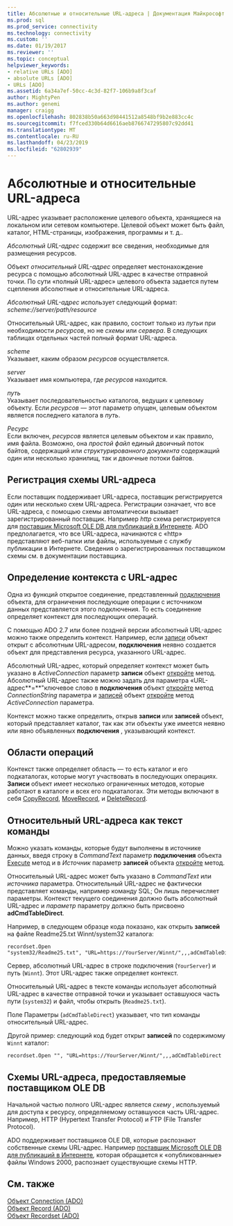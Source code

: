 ```yaml
---
title: Абсолютные и относительные URL-адреса | Документация Майкрософт
ms.prod: sql
ms.prod_service: connectivity
ms.technology: connectivity
ms.custom: ''
ms.date: 01/19/2017
ms.reviewer: ''
ms.topic: conceptual
helpviewer_keywords:
- relative URLs [ADO]
- absolute URLs [ADO]
- URLs [ADO]
ms.assetid: 6a34a7ef-50cc-4c3d-82f7-106b9a8f3caf
author: MightyPen
ms.author: genemi
manager: craigg
ms.openlocfilehash: 802838b50a663d98441512a8548bf9b2e883cc4c
ms.sourcegitcommit: f7fced330b64d6616aeb8766747295807c92dd41
ms.translationtype: MT
ms.contentlocale: ru-RU
ms.lasthandoff: 04/23/2019
ms.locfileid: "62802939"
---
```

# <a name="absolute-and-relative-urls"></a>Абсолютные и относительные URL-адреса
URL-адрес указывает расположение целевого объекта, хранящиеся на локальном или сетевом компьютере. Целевой объект может быть файл, каталог, HTML-страницы, изображения, программы и т. д.*.*  
  
 *Абсолютный URL-адрес* содержит все сведения, необходимые для размещения ресурсов.  
  
 Объект *относительный URL-адрес* определяет местонахождение ресурса с помощью абсолютный URL-адрес в качестве отправной точки. По сути «полный URL-адрес» целевого объекта задается путем сцепления абсолютные и относительные URL-адреса.  
  
 *Абсолютный URL-адрес* использует следующий формат: *scheme://server/path/resource*  
  
 Относительный URL-адрес, как правило, состоит только из *путь*и при необходимости *ресурсов*, но не *схемы* или *сервера*. В следующих таблицах отдельных частей полный формат URL-адреса.  
  
 *scheme*  
 Указывает, каким образом *ресурсов* осуществляется.  
  
 *server*  
 Указывает имя компьютера, где *ресурсов* находится.  
  
 *путь*  
 Указывает последовательностью каталогов, ведущих к целевому объекту. Если *ресурсов* — этот параметр опущен, целевым объектом является последнего каталога в *путь*.  
  
 *Ресурс*  
 Если включен, *ресурсов* является целевым объектом и как правило, имя файла. Возможно, она *простой файл* единый двоичный поток байтов, содержащий или *структурированного документа* содержащий один или несколько хранилищ, так и двоичные потоки байтов.  
  
## <a name="url-scheme-registration"></a>Регистрация схемы URL-адреса  
 Если поставщик поддерживает URL-адреса, поставщик регистрируется один или несколько схем URL-адреса. Регистрации означает, что все URL-адреса, с помощью схемы автоматически вызывает зарегистрированный поставщик. Например *http* схема регистрируется для [поставщик Microsoft OLE DB для публикаций в Интернете](../../../ado/guide/appendixes/microsoft-ole-db-provider-for-internet-publishing.md). ADO предполагается, что все URL-адреса, начинаются с «http» представляют веб-папки или файлы, используемые с службу публикации в Интернете. Сведения о зарегистрированных поставщиком схемы см. в документации поставщика.  
  
## <a name="defining-context-with-a-url"></a>Определение контекста с URL-адрес  
 Одна из функций открытое соединение, представленный [подключения](../../../ado/reference/ado-api/connection-object-ado.md) объекта, для ограничения последующие операции с источником данных представляется этого подключения. То есть соединение определяет контекст для последующих операций.  
  
 С помощью ADO 2.7 или более поздней версии абсолютный URL-адрес можно также определить контекст. Например, если [записи](../../../ado/reference/ado-api/record-object-ado.md) объект открыт с абсолютным URL-адресом, **подключения** неявно создается объект для представления ресурса, указанного URL-адрес.  
  
 Абсолютный URL-адрес, который определяет контекст может быть указано в *ActiveConnection* параметр **записи** объект [откройте](../../../ado/reference/ado-api/open-method-ado-record.md) метод. Абсолютный URL-адрес также можно задать для параметра «URL-адрес**=**"ключевое слово в **подключения** объект [откройте](../../../ado/reference/ado-api/open-method-ado-connection.md) метод  *ConnectionString* параметра и [записей](../../../ado/reference/ado-api/recordset-object-ado.md) объект [откройте](../../../ado/reference/ado-api/open-method-ado-recordset.md) метод *ActiveConnection* параметра.  
  
 Контекст можно также определить, открыв **записи** или **записей** объект, который представляет каталог, так как эти объекты уже имеется неявно или явно объявленных **подключения**  , указывающий контекст.  
  
## <a name="scoped-operations"></a>Области операций  
 Контекст также определяет область — то есть каталог и его подкаталогах, которые могут участвовать в последующих операциях. **Записи** объект имеет несколько ограниченных методов, которые работают в каталоге и всех его подкаталогах. Эти методы включают в себя [CopyRecord](../../../ado/reference/ado-api/copyrecord-method-ado.md), [MoveRecord](../../../ado/reference/ado-api/moverecord-method-ado.md), и [DeleteRecord](../../../ado/reference/ado-api/deleterecord-method-ado.md).  
  
## <a name="relative-urls-as-command-text"></a>Относительный URL-адреса как текст команды  
 Можно указать команды, которые будут выполнены в источнике данных, введя строку в *CommandText* параметр **подключения** объекта [Execute](../../../ado/reference/ado-api/execute-method-ado-connection.md) метод и в  *Источник* параметр **записей** объекта [откройте](../../../ado/reference/ado-api/open-method-ado-recordset.md) метод.  
  
 Относительный URL-адрес может быть указано в *CommandText* или *источника* параметра. Относительный URL-адрес не фактически представляет команды, например команду SQL; Он лишь перечисляет параметры. Контекст текущего соединения должно быть абсолютный URL-адрес и *параметр* параметру должно быть присвоено **adCmdTableDirect**.  
  
 Например, в следующем образце кода показано, как открыть **записей** на файле Readme25.txt Winnt/system32 каталога:  
  
```  
recordset.Open "system32/Readme25.txt", "URL=https://YourServer/Winnt/",,,adCmdTableDirect  
```  
  
 Сервер, абсолютный URL-адрес в строке подключения (`YourServer`) и путь (`Winnt`). Этот URL-адрес также определяет контекст.  
  
 Относительный URL-адрес в тексте команды использует абсолютный URL-адрес в качестве отправной точки и указывает оставшуюся часть пути (`system32`) и файл, чтобы открыть (`Readme25.txt`).  
  
 Поле Параметры (`adCmdTableDirect`) указывает, что тип команды относительный URL-адрес.  
  
 Другой пример: следующий код будет открыт **записей** по содержимому `Winnt` каталог:  
  
```  
recordset.Open "", "URL=https://YourServer/Winnt/",,,adCmdTableDirect  
```  
  
## <a name="ole-db-provider-supplied-url-schemes"></a>Схемы URL-адреса, предоставляемые поставщиком OLE DB  
 Начальной частью полного URL-адрес является *схему* , используемый для доступа к ресурсу, определяемому оставшуюся часть URL-адрес. Например, HTTP (Hypertext Transfer Protocol) и FTP (File Transfer Protocol).  
  
 ADO поддерживает поставщиков OLE DB, которые распознают собственные схемы URL-адрес. Например [поставщик Microsoft OLE DB для публикаций в Интернете](../../../ado/guide/appendixes/microsoft-ole-db-provider-for-internet-publishing.md)*,* которая обращается к «опубликованные» файлы Windows 2000, распознает существующие схемы HTTP.  
  
## <a name="see-also"></a>См. также  
 [Объект Connection (ADO)](../../../ado/reference/ado-api/connection-object-ado.md)   
 [Объект Record (ADO)](../../../ado/reference/ado-api/record-object-ado.md)   
 [Объект Recordset (ADO)](../../../ado/reference/ado-api/recordset-object-ado.md)
